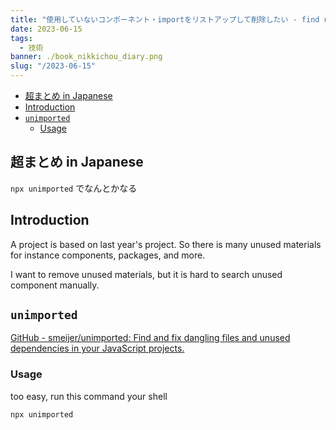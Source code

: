 ```yaml
---
title: "使用していないコンポーネント・importをリストアップして削除したい - find unused import and some materials and remove it at React project"
date: 2023-06-15
tags:
  - 技術
banner: ./book_nikkichou_diary.png
slug: "/2023-06-15"
---
```


- [超まとめ in Japanese](#超まとめ-in-japanese)
- [Introduction](#introduction)
- [`unimported`](#unimported)
  - [Usage](#usage)


## 超まとめ in Japanese

`npx unimported` でなんとかなる

## Introduction

A project is based on last year's project. So there is many unused materials for instance components, packages, and more.

I want to remove unused materials, but it is hard to search unused component manually.

## `unimported`

[GitHub - smeijer/unimported: Find and fix dangling files and unused dependencies in your JavaScript projects.](https://github.com/smeijer/unimported)

### Usage

too easy, run this command your shell

```jsx
npx unimported
```
